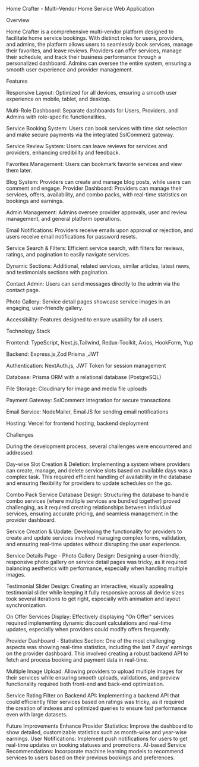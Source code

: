 Home Crafter - Multi-Vendor Home Service Web Application

Overview

Home Crafter is a comprehensive multi-vendor platform designed to facilitate home service bookings. With distinct roles for users, providers, and admins, the platform allows users to seamlessly book services, manage their favorites, and leave reviews. Providers can offer services, manage their schedule, and track their business performance through a personalized dashboard. Admins can oversee the entire system, ensuring a smooth user experience and provider management.

Features

Responsive Layout: Optimized for all devices, ensuring a smooth user experience on mobile, tablet, and desktop.

Multi-Role Dashboard: Separate dashboards for Users, Providers, and Admins with role-specific functionalities.

Service Booking System: Users can book services with time slot selection and make secure payments via the integrated SslCommerz gateway.

Service Review System: Users can leave reviews for services and providers, enhancing credibility and feedback.

Favorites Management: Users can bookmark favorite services and view them later.

Blog System: Providers can create and manage blog posts, while users can comment and engage.
Provider Dashboard: Providers can manage their services, offers, availability, and combo packs, with real-time statistics on bookings and earnings.

Admin Management: Admins oversee provider approvals, user and review management, and general platform operations.

Email Notifications: Providers receive emails upon approval or rejection, and users receive email notifications for password resets.

Service Search & Filters: Efficient service search, with filters for reviews, ratings, and pagination to easily navigate services.

Dynamic Sections: Additional, related services, similar articles, latest news, and testimonials sections with pagination.

Contact Admin: Users can send messages directly to the admin via the contact page.

Photo Gallery: Service detail pages showcase service images in an engaging, user-friendly gallery.

Accessibility: Features designed to ensure usability for all users.



Technology Stack

Frontend: TypeScript, Next.js,Tailwind, Redux-Toolkit, Axios, HookForm, Yup 

Backend: Express.js,Zod Prisma ,JWT

Authentication: NextAuth.js, JWT Token for session management

Database: Prisma ORM with a relational database (PostgreSQL)

File Storage: Cloudinary for image and media file uploads

Payment Gateway: SslCommerz integration for secure transactions

Email Service: NodeMailer, EmailJS for sending email notifications 

Hosting: Vercel for frontend hosting, backend deployment



Challenges

During the development process, several challenges were encountered and addressed:

Day-wise Slot Creation & Deletion: Implementing a system where providers can create, manage, and delete service slots based on available days was a complex task. This required efficient handling of availability in the database and ensuring flexibility for providers to update schedules on the go.

Combo Pack Service Database Design: Structuring the database to handle combo services (where multiple services are bundled together) proved challenging, as it required creating relationships between individual services, ensuring accurate pricing, and seamless management in the provider dashboard.

Service Creation & Update: Developing the functionality for providers to create and update services involved managing complex forms, validation, and ensuring real-time updates without disrupting the user experience.

Service Details Page - Photo Gallery Design: Designing a user-friendly, responsive photo gallery on service detail pages was tricky, as it required balancing aesthetics with performance, especially when handling multiple images.

Testimonial Slider Design: Creating an interactive, visually appealing testimonial slider while keeping it fully responsive across all device sizes took several iterations to get right, especially with animation and layout synchronization.

On Offer Services Display: Effectively displaying "On Offer" services required implementing dynamic discount calculations and real-time updates, especially when providers could modify offers frequently.

Provider Dashboard - Statistics Section: One of the most challenging aspects was showing real-time statistics, including the last 7 days’ earnings on the provider dashboard. This involved creating a robust backend API to fetch and process booking and payment data in real-time.

Multiple Image Upload: Allowing providers to upload multiple images for their services while ensuring smooth uploads, validations, and preview functionality required both front-end and back-end optimization.

Service Rating Filter on Backend API: Implementing a backend API that could efficiently filter services based on ratings was tricky, as it required the creation of indexes and optimized queries to ensure fast performance even with large datasets.

Future Improvements
Enhance Provider Statistics: Improve the dashboard to show detailed, customizable statistics such as month-wise and year-wise earnings.
User Notifications: Implement push notifications for users to get real-time updates on booking statuses and promotions.
AI-based Service Recommendations: Incorporate machine learning models to recommend services to users based on their previous bookings and preferences.




